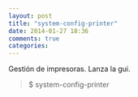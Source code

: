 ```yaml
---
layout: post
title: "system-config-printer"
date: 2014-01-27 18:36
comments: true
categories: 
---
```

Gestión de impresoras. Lanza la gui.

>$ system-config-printer

